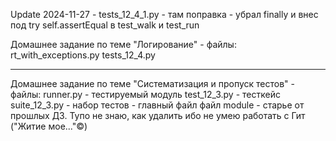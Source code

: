 Update 2024-11-27 - tests_12_4_1.py - там поправка - убрал finally и внес под try self.assertEqual  в test_walk и test_run

Домашнее задание по теме "Логирование" - файлы:
rt_with_exceptions.py
tests_12_4.py

---------------------------------------------------

Домашнее задание по теме "Систематизация и пропуск тестов" - файлы:
runner.py - тестируемый модуль
test_12_3.py - тесткейс
suite_12_3.py - набор тестов - главный файл
файл module - старье от прошлых ДЗ. Тупо не знаю, как удалить ибо не умею работать с Гит ("Житие мое..."©)
